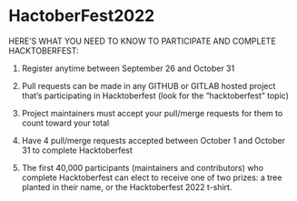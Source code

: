 # HactoberFest2022

HERE’S WHAT YOU NEED TO KNOW TO PARTICIPATE AND COMPLETE HACKTOBERFEST:

1) Register anytime between September 26 and October 31

2) Pull requests can be made in any GITHUB or GITLAB hosted project that’s participating in Hacktoberfest (look for the “hacktoberfest” topic)

3) Project maintainers must accept your pull/merge requests for them to count toward your total

4) Have 4 pull/merge requests accepted between October 1 and October 31 to complete Hacktoberfest

5) The first 40,000 participants (maintainers and contributors) who complete Hacktoberfest can elect to receive one of two prizes: a tree planted in their name, or the Hacktoberfest 2022 t-shirt.
